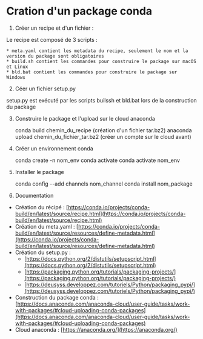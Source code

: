 Cration d'un package conda
==========================

1. Créer un recipe et d'un fichier  :

Le recipe est composé de 3 scripts :

	* meta.yaml contient les metadata du recipe, seulement le nom et la version du package sont obligatoires
	* build.sh contient les commandes pour construire le package sur macOS et Linux
	* bld.bat contient les commandes pour construire le package sur Windows

2. Céer un fichier setup.py

setup.py est exécuté par les scripts builssh et bld.bat lors de la construction du package

3. Construire le package et l'upload sur le cloud anaconda

	conda build chemin_du_recipe (création d'un fichier tar.bz2)
	anaconda upload chemin_du_fichier_tar.bz2 (créer un compte sur le cloud avant)

4. Créer un environnement conda

	conda create -n nom_env
	conda activate
	conda activate nom_env

5. Installer le package

	conda config --add channels nom_channel
	conda install nom_package

6. Documentation

* Création du récipé : [https://conda.io/projects/conda-build/en/latest/source/recipe.html](https://conda.io/projects/conda-build/en/latest/source/recipe.html)
* Création du meta.yaml : [https://conda.io/projects/conda-build/en/latest/source/resources/define-metadata.html](https://conda.io/projects/conda-build/en/latest/source/resources/define-metadata.html)
* Création du setup.py : 
	* [https://docs.python.org/2/distutils/setupscript.html](https://docs.python.org/2/distutils/setupscript.html)
	* [https://packaging.python.org/tutorials/packaging-projects/](https://packaging.python.org/tutorials/packaging-projects/)
	* [https://deusyss.developpez.com/tutoriels/Python/packaging_pypi/](https://deusyss.developpez.com/tutoriels/Python/packaging_pypi/)
* Construction du package conda : [https://docs.anaconda.com/anaconda-cloud/user-guide/tasks/work-with-packages/#cloud-uploading-conda-packages](https://docs.anaconda.com/anaconda-cloud/user-guide/tasks/work-with-packages/#cloud-uploading-conda-packages)
* Cloud anaconda : [https://anaconda.org/](https://anaconda.org/)








